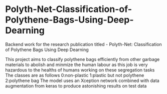 # Polyth-Net-Classification-of-Polythene-Bags-Using-Deep-Dearning
Backend work for the research publication titled - Polyth-Net: Classification of Polythene Bags Using Deep Dearning

This project aims to classify polythene bags efficiently from other garbage materials to abolish and minmize the human labour
as this job is very hazardous to the healths of humans working on these segregation tasks
The classes are as follows
0:non-plastic
1:plastic but not polythene
2:polythene bag
The model uses an Xception network combined with data augmentation from keras to produce astonishing results on test data
